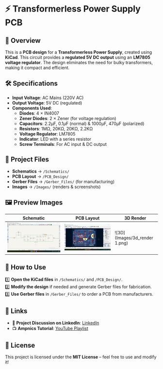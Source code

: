 # ⚡ Transformerless Power Supply PCB

## 📌 Overview  
This is a **PCB design** for a **Transformerless Power Supply**, created using **KiCad**. This circuit provides a **regulated 5V DC output** using an **LM7805 voltage regulator**. The design eliminates the need for bulky transformers, making it compact and efficient.

## 🛠️ Specifications  
- **Input Voltage**: AC Mains (220V AC)
- **Output Voltage**: 5V DC (regulated)
- **Components Used**:  
  - **Diodes**: 4 × IN4007  
  - **Zener Diodes**: 2 × Zener (for voltage regulation)  
  - **Capacitors**: 2.2µF, 0.1µF (normal) & 1000µF, 470µF (polarized)  
  - **Resistors**: 1MΩ, 20KΩ, 20KΩ, 2.2KΩ  
  - **Voltage Regulator**: LM7805  
  - **Indicator**: LED with a series resistor  
  - **Screw Terminals**: For AC input & DC output  

## 📂 Project Files  
- **Schematics** → `/Schematics/`  
- **PCB Layout** → `/PCB_Design/`  
- **Gerber Files** → `/Gerber_Files/` (for manufacturing)  
- **Images** → `/Images/` (renders & screenshots)  

## 🖼️ Preview Images  
| Schematic | PCB Layout | 3D Render |
|-----------|------------|------------|
| ![Schematic](Images/Schematic.png) | ![PCB](Images/pcb_layout.png) | ![3D](Images/3d_render 1.png) |

## 🔧 How to Use  
1️⃣ **Open the KiCad files** in `/Schematics/` and `/PCB_Design/`.  
2️⃣ **Modify the design** if needed and generate Gerber files for fabrication.  
3️⃣ **Use Gerber files** in `/Gerber_Files/` to order a PCB from manufacturers.  

## 🔗 Links  
- 🚀 **Project Discussion on LinkedIn**: [LinkedIn](https://www.linkedin.com/)  
- 📺 **Ampnics Tutorial**: [YouTube Playlist](https://youtube.com/)  

## 📜 License  
This project is licensed under the **MIT License** – feel free to use and modify it!

